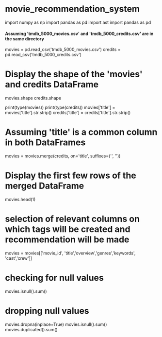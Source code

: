 # movie_recommendation_system

import numpy as np
import pandas as pd
import ast
import pandas as pd

#### Assuming 'tmdb_5000_movies.csv' and 'tmdb_5000_credits.csv' are in the same directory
movies = pd.read_csv('tmdb_5000_movies.csv')
credits = pd.read_csv('tmdb_5000_credits.csv')

# Display the shape of the 'movies' and credits DataFrame
movies.shape
credits.shape

print(type(movies))
print(type(credits))
movies['title'] = movies['title'].str.strip()
credits['title'] = credits['title'].str.strip()
# Assuming 'title' is a common column in both DataFrames

movies = movies.merge(credits, on='title', suffixes=('', ''))
# Display the first few rows of the merged DataFrame
movies.head(1)
# selection of relevant columns on which tags will be created and recommendation will be made
movies = movies[['movie_id', 'title','overview','genres','keywords', 'cast','crew']]
# checking for null values
movies.isnull().sum()
# dropping null values 
movies.dropna(inplace=True)
movies.isnull().sum()
movies.duplicated().sum()
